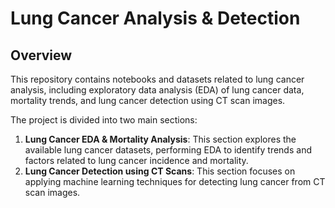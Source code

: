 # Lung Cancer Analysis & Detection

## Overview
This repository contains notebooks and datasets related to lung cancer analysis, including exploratory data analysis (EDA) of lung cancer data, mortality trends, and lung cancer detection using CT scan images.

The project is divided into two main sections:
1. **Lung Cancer EDA & Mortality Analysis**: This section explores the available lung cancer datasets, performing EDA to identify trends and factors related to lung cancer incidence and mortality.
2. **Lung Cancer Detection using CT Scans**: This section focuses on applying machine learning techniques for detecting lung cancer from CT scan images.

